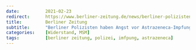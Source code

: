 ```yaml
---
date:          2021-02-23
redirect:      https://www.berliner-zeitung.de/news/berliner-polizisten-haben-angst-vor-astrazeneca-impfung-li.141910
title:         Berliner Zeitung
subtitle:      "Berliner Polizisten haben Angst vor Astrazeneca-Impfung"
categories:    [Widerstand, MSM]
tags:          [berliner zeitung, polizei, imfpung, astrazeneca]
---
```

